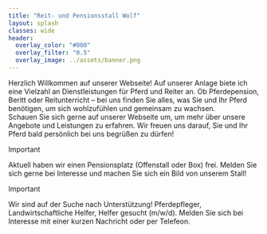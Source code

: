 ```yaml
---
title: "Reit- und Pensionsstall Wolf"
layout: splash
classes: wide
header:
  overlay_color: "#000"
  overlay_filter: "0.5"
  overlay_image: ../assets/banner.png
---
```


Herzlich Willkommen auf unserer Webseite! Auf unserer Anlage biete ich eine Vielzahl an Dienstleistungen für Pferd und Reiter an. Ob Pferdepension, Beritt oder Reitunterricht – bei uns finden Sie alles, was Sie und Ihr Pferd benötigen, um sich wohlzufühlen und gemeinsam zu wachsen.  
Schauen Sie sich gerne auf unserer Webseite um, um mehr über unsere Angebote und Leistungen zu erfahren. Wir freuen uns darauf, Sie und Ihr Pferd bald persönlich bei uns begrüßen zu dürfen!

> [!IMPORTANT]
> Aktuell haben wir einen Pensionsplatz (Offenstall oder Box) frei. Melden Sie sich gerne bei Interesse und machen Sie sich ein Bild von unserem Stall!  




> [!IMPORTANT]
> Wir sind auf der Suche nach Unterstützung! 
> Pferdepfleger, Landwirtschaftliche Helfer, Helfer gesucht (m/w/d). Melden Sie sich bei Interesse mit einer kurzen Nachricht oder per Telefeon. 

